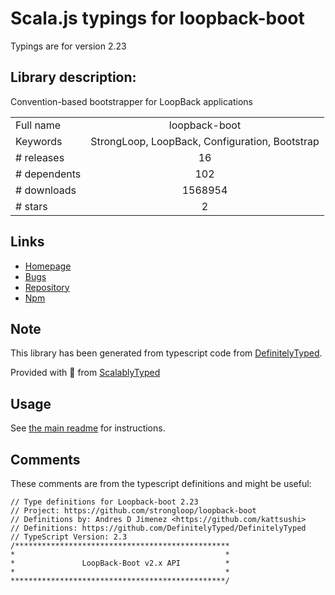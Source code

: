 
# Scala.js typings for loopback-boot

Typings are for version 2.23

## Library description:
Convention-based bootstrapper for LoopBack applications

|                    |                 |
| ------------------ | :-------------: |
| Full name          | loopback-boot |
| Keywords           | StrongLoop, LoopBack, Configuration, Bootstrap |
| # releases         | 16 |
| # dependents       | 102 |
| # downloads        | 1568954 |
| # stars            | 2 |

## Links
- [Homepage](https://github.com/strongloop/loopback-boot#readme)
- [Bugs](https://github.com/strongloop/loopback-boot/issues)
- [Repository](https://github.com/strongloop/loopback-boot)
- [Npm](https://www.npmjs.com/package/loopback-boot)
    


## Note
This library has been generated from typescript code from [DefinitelyTyped](https://definitelytyped.org).

Provided with :purple_heart: from [ScalablyTyped](https://github.com/oyvindberg/ScalablyTyped)

## Usage
See [the main readme](../../readme.md) for instructions.

## Comments

These comments are from the typescript definitions and might be useful:
```
// Type definitions for Loopback-boot 2.23
// Project: https://github.com/strongloop/loopback-boot
// Definitions by: Andres D Jimenez <https://github.com/kattsushi>
// Definitions: https://github.com/DefinitelyTyped/DefinitelyTyped
// TypeScript Version: 2.3
/************************************************
*                                               *
*               LoopBack-Boot v2.x API          *
*                                               *
************************************************/


```

